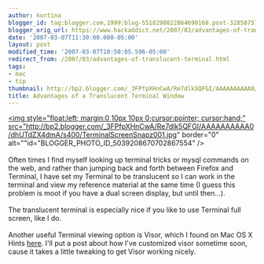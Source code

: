 ```yaml
---
author: kortina
blogger_id: tag:blogger.com,1999:blog-5518298822864690168.post-328587574831989055
blogger_orig_url: https://www.hackaddict.net/2007/03/advantages-of-translucent-terminal.html
date: '2007-03-07T11:30:00.000-05:00'
layout: post
modified_time: '2007-03-07T10:50:05.596-05:00'
redirect_from: /2007/03/advantages-of-translucent-terminal.html
tags:
- mac
- tip
thumbnail: http://bp2.blogger.com/_3FPfpXHnCwA/Re7dlk5QFGI/AAAAAAAAAA0/dhUTdZX4dmA/s72-c/TerminalScreenSnapz001.jpg
title: Advantages of a Translucent Terminal Window
---
```


<a onblur="try {parent.deselectBloggerImageGracefully();} catch(e) {}" href="http://bp2.blogger.com/_3FPfpXHnCwA/Re7dlk5QFGI/AAAAAAAAAA0/dhUTdZX4dmA/s1600-h/TerminalScreenSnapz001.jpg"><img style="float:left; margin:0 10px 10px 0;cursor:pointer; cursor:hand;" src="http://bp2.blogger.com/_3FPfpXHnCwA/Re7dlk5QFGI/AAAAAAAAAA0/dhUTdZX4dmA/s400/TerminalScreenSnapz001.jpg" border="0" alt=""id="BLOGGER_PHOTO_ID_5039208670702867554" /></a><br /><br />Often times I find myself looking up terminal tricks or mysql commands on the web, and rather than jumping back and forth between Firefox and Terminal, I have set my Terminal to be translucent so I can work in the terminal and view my reference material at the same time (I guess this problem is moot if you have a dual screen display, but until then...).<br /><br />The translucent terminal is especially nice if you like to use Terminal full screen, like I do.<br /><br />Another useful Terminal viewing option is Visor, which I found on Mac OS X Hints <a href="http://www.macosxhints.com/article.php?story=20070122130926444">here</a>.  I'll put a post about how I've customized visor sometime soon, cause it takes a little tweaking to get Visor working nicely.
